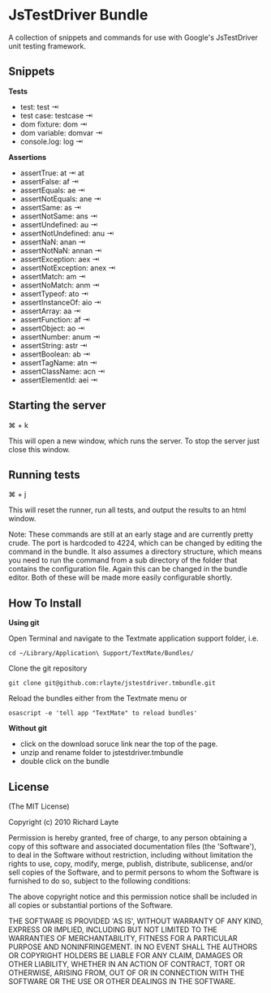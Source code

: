 
# JsTestDriver Bundle

A collection of snippets and commands for use with Google's JsTestDriver unit testing framework.

## Snippets

**Tests**

+ test: test &#x21E5;
+ test case: testcase &#x21E5;
+ dom fixture: dom &#x21E5;
+ dom variable: domvar &#x21E5;
+ console.log: log &#x21E5;

**Assertions**

+ assertTrue: at &#x21E5; at
+ assertFalse: af &#x21E5;
+ assertEquals: ae &#x21E5;
+ assertNotEquals: ane &#x21E5;
+ assertSame: as &#x21E5;
+ assertNotSame: ans &#x21E5;
+ assertUndefined: au &#x21E5;
+ assertNotUndefined: anu &#x21E5;
+ assertNaN: anan &#x21E5;
+ assertNotNaN: annan &#x21E5;
+ assertException: aex &#x21E5;
+ assertNotException: anex &#x21E5;
+ assertMatch: am &#x21E5;
+ assertNoMatch: anm &#x21E5;
+ assertTypeof: ato &#x21E5;
+ assertInstanceOf: aio &#x21E5;
+ assertArray: aa &#x21E5;
+ assertFunction: af &#x21E5;
+ assertObject: ao &#x21E5;
+ assertNumber: anum &#x21E5;
+ assertString: astr &#x21E5;
+ assertBoolean: ab &#x21E5;
+ assertTagName: atn &#x21E5;
+ assertClassName: acn &#x21E5;
+ assertElementId: aei &#x21E5;

## Starting the server

&#x2318; + k

This will open a new window, which runs the server. To stop the server just close this window.

## Running tests

&#x2318; + j

This will reset the runner, run all tests, and output the results to an html window.

Note: These commands are still at an early stage and are currently pretty crude. The port is hardcoded to 4224, which can be changed by editing the command in the bundle. It also assumes a directory structure, which means you need to run the command from a sub directory of the folder that contains the configuration file. Again this can be changed in the bundle editor. Both of these will be made more easily configurable shortly.

## How To Install

**Using git**

Open Terminal and navigate to the Textmate application support folder, i.e.

`cd ~/Library/Application\ Support/TextMate/Bundles/`

Clone the git repository

`git clone git@github.com:rlayte/jstestdriver.tmbundle.git`

Reload the bundles either from the Textmate menu or

`osascript -e 'tell app "TextMate" to reload bundles'`

**Without git**

+ click on the download soruce link near the top of the page.
+ unzip and rename folder to jstestdriver.tmbundle
+ double click on the bundle

## License 

(The MIT License)

Copyright (c) 2010 Richard Layte

Permission is hereby granted, free of charge, to any person obtaining
a copy of this software and associated documentation files (the
'Software'), to deal in the Software without restriction, including
without limitation the rights to use, copy, modify, merge, publish,
distribute, sublicense, and/or sell copies of the Software, and to
permit persons to whom the Software is furnished to do so, subject to
the following conditions:

The above copyright notice and this permission notice shall be
included in all copies or substantial portions of the Software.

THE SOFTWARE IS PROVIDED 'AS IS', WITHOUT WARRANTY OF ANY KIND,
EXPRESS OR IMPLIED, INCLUDING BUT NOT LIMITED TO THE WARRANTIES OF
MERCHANTABILITY, FITNESS FOR A PARTICULAR PURPOSE AND NONINFRINGEMENT.
IN NO EVENT SHALL THE AUTHORS OR COPYRIGHT HOLDERS BE LIABLE FOR ANY
CLAIM, DAMAGES OR OTHER LIABILITY, WHETHER IN AN ACTION OF CONTRACT,
TORT OR OTHERWISE, ARISING FROM, OUT OF OR IN CONNECTION WITH THE
SOFTWARE OR THE USE OR OTHER DEALINGS IN THE SOFTWARE.